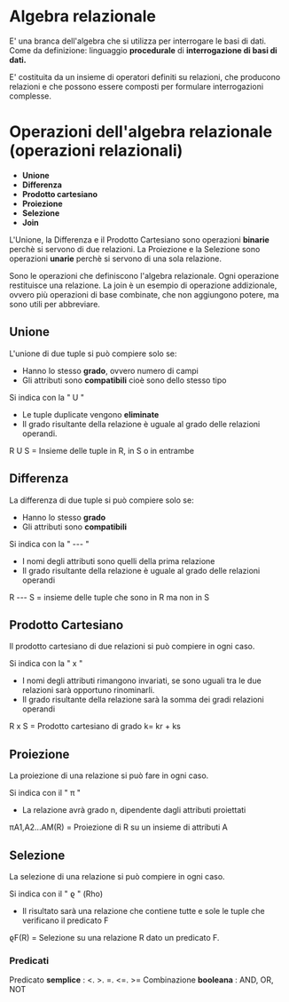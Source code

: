 # Algebra relazionale

E' una branca dell'algebra che si utilizza per interrogare le basi di dati.
Come da definizione: linguaggio **procedurale** di **interrogazione di basi di dati.**

E' costituita da un insieme di operatori definiti su relazioni, che producono relazioni e che possono essere composti per formulare interrogazioni complesse. 

# Operazioni dell'algebra relazionale (operazioni relazionali)

 - **Unione**
 - **Differenza**
 - **Prodotto cartesiano**
 - **Proiezione**
 - **Selezione**
 - **Join**

L'Unione, la Differenza e il Prodotto Cartesiano sono operazioni **binarie** perchè si servono di due relazioni.
La Proiezione e la Selezione sono operazioni **unarie** perchè si servono di una sola relazione.

Sono le operazioni che definiscono l'algebra relazionale.
Ogni operazione restituisce una relazione.
La join è un esempio di operazione addizionale, ovvero più operazioni di base combinate, che non aggiungono potere, ma sono utili per abbreviare.

## Unione

L'unione di due tuple si può compiere solo se:
- Hanno lo stesso **grado**, ovvero numero di campi
- Gli attributi sono **compatibili** cioè sono dello stesso tipo

Si indica con la " U "
- Le tuple duplicate vengono **eliminate**
- Il grado risultante della relazione è uguale al grado delle relazioni operandi.

R U S = Insieme delle tuple in R, in S o in entrambe

## Differenza
La differenza di due tuple si può compiere solo se:
- Hanno lo stesso **grado**
- Gli attributi sono **compatibili**

Si indica con la " --- "
- I nomi degli attributi sono quelli della prima relazione
- Il grado risultante della relazione è uguale al grado delle relazioni operandi

R --- S = insieme delle tuple che sono in R ma non in S

## Prodotto Cartesiano
Il prodotto cartesiano di due relazioni si può compiere in ogni caso.

Si indica con la " x "
- I nomi degli attributi rimangono invariati, se sono uguali tra le due relazioni sarà opportuno rinominarli.
- Il grado risultante della relazione sarà la somma dei gradi relazioni operandi

R x S = Prodotto cartesiano di grado k= kr + ks

## Proiezione
La proiezione di una relazione si può fare in ogni caso.

Si indica con il " π "
- La relazione avrà grado n, dipendente dagli attributi proiettati

πA1,A2...AM(R) = Proiezione di R su un insieme di attributi A

## Selezione
La selezione di una relazione si può compiere in ogni caso.

Si indica con il " ϱ " (Rho)
- Il risultato sarà una relazione che contiene tutte e sole le tuple che verificano il predicato F

ϱF(R) = Selezione su una relazione R dato un predicato F.

### Predicati

Predicato **semplice** : <. >. =. <=. >=
Combinazione **booleana** : AND, OR, NOT

<!--stackedit_data:
eyJoaXN0b3J5IjpbMjA0NTY0Njg4NSwtMTU2NTY2MjgyM119
-->